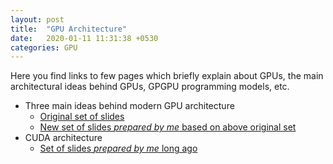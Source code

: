 ```yaml
---
layout: post
title:  "GPU Architecture"
date:   2020-01-11 11:31:38 +0530
categories: GPU
---
```


Here you find links to few pages which briefly explain about GPUs, the main architectural ideas behind GPUs, GPGPU programming models, etc.

* Three main ideas behind modern GPU architecture
  * [Original set of slides][1]
  * [New set of slides *prepared by me* based on above original set][2]
* CUDA architecture
  * [Set of slides *prepared by me* long ago][3]

[1]: https://www.cs.cmu.edu/afs/cs/academic/class/15462-f11/www/lec_slides/lec19.pdf
[2]: /files/GPU/How_GPUs_Work.pptx
[3]: /files/GPU/GPGPU_Computing_Using_CUDA.pptx
